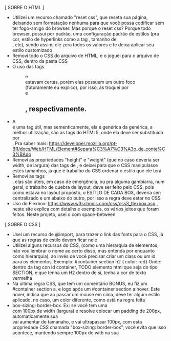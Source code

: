 [ SOBRE O HTML ]
- Utilizei um recurso chamado "reset css", que reseta sua página, deixando sem formatação nenhuma para que você possa codificar sem ter fogo-amigo do browser. 
Mas porque o reset css? 
Porque todo browser, possui por padrão, uma configuração padrão de estilos (pra cor, estilo de hyperlinks como a tag <a>, tamanho de <div>, etc), sendo assim, ele zera todos os valores e te deixa aplicar seu estilo customizado
- Removi todo o CSS do arquivo de HTML, e o joguei para o arquivo de CSS, dentro da pasta CSS
- O uso das tags <figure> e <figcaption> estavam certas, porém elas possuem um outro foco (futuramente eu explico), por isso, as troquei por <section> e <h2>, respectivamente.
- A <div> é uma tag útil, mas sementicamente, ela é genérica da genérica, a melhor utilização, são as tags do HTML5, onde ela deve ser substituida por <section>. Pra saber mais:
https://developer.mozilla.org/pt-BR/docs/Web/HTML/Element#Separa%C3%A7%C3%A3o_de_conte%C3%BAdo
- Removi as propriedades "height" e "weight" (que no caso deveria ser width, de largura) das tags de <img>, e deixei para que o CSS manipulasse estes tamanhos, já que é trabalho do CSS ordenar o estilo que ele terá
- Removi as tags <br/>, elas são úteis, em caso de emergência, ou pra alguma gambiarra, num geral, o trabalho de quebra de layout, deve ser feito pelo CSS, pois como estava no layout proposto, o ESTILO DE CADA BOX, deveria ser: centralizado e um abaixo do outro, por isso a regra deve estar no CSS
- Uso do Flexbox: https://www.w3schools.com/css/css3_flexbox.asp , neste site explica com detalhs e exemplos, os vários jeitos que foram feitos. Neste projeto, usei o com space-between
 
[ SOBRE O CSS ]
- Usei um recurso de @import, para trazer o link das fonts para o CSS, já que as regras de estilo devem ficar nele
- Utilizei alguns recursos do CSS, (como uma hierarquia de elementos, não vou lembrar o nome ao certo disso, mas entenda por enquanto como hierarquia), ao invés de você precisar criar um class ou um id para os elementos. Exemplo:
#container section h2 { color: red}
Onde: dentro da tag con id container, TODO elemento html que seja do tipo SECTION, e que tenha um H2 dentro de sí, tenha a cor de texto vermelha
- Na ultima regra CSS, que tem um comentário BONUS, eu fiz um #container section a, e logo após um #container section a:hover. Este hover, indica que ao passar um mouse em cima, deve ter algum estilo aplicado, no caso, um color diferente, como está na regra feita
- box-sizing: border-box. Ex: se você tem uma <section> com 100px de width (largura) e resolve colocar um padding de 200px, automaticamente sua <section> vai aumentar de tamanaho, e vai ultrapassar 100px, com esta propriedade CSS chamada "box-sizing: border-box", você evita que isso acontece, mantendo sempre 100px de with na sua <section>
